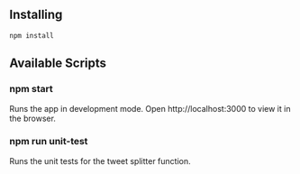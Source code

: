 ## Installing
```
npm install
```

## Available Scripts
### npm start
Runs the app in development mode.
Open http://localhost:3000 to view it in the browser.

### npm run unit-test
Runs the unit tests for the tweet splitter function.
